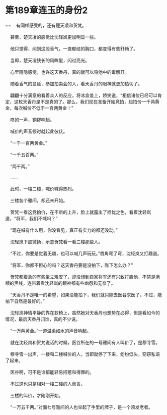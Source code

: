 # 第189章连玉的身份2
~~&nbsp;&nbsp;&nbsp;&nbsp;有同样感受的，还有楚天凌和贺梵。<br><br>&nbsp;&nbsp;&nbsp;&nbsp;甚至，楚天凌的感觉比沈轻岚更加明显一些。<br><br>&nbsp;&nbsp;&nbsp;&nbsp;他只觉得，闻到这股香气，一直郁结的胸口，都变得有些舒畅了。<br><br>&nbsp;&nbsp;&nbsp;&nbsp;当即，楚天凌狭长的凤眸里，闪过亮光。<br><br>&nbsp;&nbsp;&nbsp;&nbsp;心里隐隐感觉，也许这天香丹，真的就可以将他中的毒解开。<br><br>&nbsp;&nbsp;&nbsp;&nbsp;随着香气的蔓延，参加拍卖会的人，看天香丹的眼神就更加热切了。<br><br>&nbsp;&nbsp;&nbsp;&nbsp;翩翩十分满意的看着众人的反应，将冰盒盖上，娇笑道，“相信诸位已经可以肯定，这枚天香丹是不是真的了。那么，我们现在准备开始竞拍，起拍价一千两黄金，每次喊价不低于一百两黄金！”<br><br>&nbsp;&nbsp;&nbsp;&nbsp;咚的一声，铜锣响起。<br><br>&nbsp;&nbsp;&nbsp;&nbsp;喊价的声音顿时就起此彼伏。<br><br>&nbsp;&nbsp;&nbsp;&nbsp;“一千一百两黄金。”<br><br>&nbsp;&nbsp;&nbsp;&nbsp;“一千五百两。”<br><br>&nbsp;&nbsp;&nbsp;&nbsp;“两千两。”<br><br>&nbsp;&nbsp;&nbsp;&nbsp;……<br><br>&nbsp;&nbsp;&nbsp;&nbsp;此时，一楼二楼，喊价喊得热烈。<br><br>&nbsp;&nbsp;&nbsp;&nbsp;三楼各个雅间，却还未开始。<br><br>&nbsp;&nbsp;&nbsp;&nbsp;贺梵一看这竞拍价，在不断的上升，脸上就露出了担忧之色，看着沈轻岚道，“将军，我们不喊吗？”<br><br>&nbsp;&nbsp;&nbsp;&nbsp;“现在喊有什么用，你没看见，真正有实力的都还没动。”<br><br>&nbsp;&nbsp;&nbsp;&nbsp;沈轻岚下颌微扬，示意贺梵看一看三楼那些人。<br><br>&nbsp;&nbsp;&nbsp;&nbsp;“不过，你要是觉着无趣，也可以喊几声玩玩。”唇角弯了弯，沈轻岚又打趣道。<br><br>&nbsp;&nbsp;&nbsp;&nbsp;“将军，你都不担心的吗？这天香丹要是没拍下，陛下怎么办？”<br><br>&nbsp;&nbsp;&nbsp;&nbsp;贺梵都着急的有些坐立难安了，却没想到自家将军还有兴致打趣他，不禁是满额的黑线，连带着看沈轻岚的眼神都有些幽怨和无奈了。<br><br>&nbsp;&nbsp;&nbsp;&nbsp;“天香丹不是唯一的希望，如果没能拍下，我们就只能去医谷求医了。不过，能拍下自然是最好的。”<br><br>&nbsp;&nbsp;&nbsp;&nbsp;沈轻岚神情平静的靠在软椅上，虽然她对天香丹也想势在必得，但是看如今的情况，最后天香丹归谁，真的不少说。<br><br>&nbsp;&nbsp;&nbsp;&nbsp;“一万两黄金。”一道温柔如水的声音响起。<br><br>&nbsp;&nbsp;&nbsp;&nbsp;就在沈轻岚和贺梵说话的时候，医谷所在的一号雅间有人叫价了，是穆寻雪。<br><br>&nbsp;&nbsp;&nbsp;&nbsp;穆寻雪一出声，一楼和二楼喊价的人，当即就停了下来，纷纷低头，窃窃私语了起来。<br><br>&nbsp;&nbsp;&nbsp;&nbsp;医谷啊，可不是谁都能轻易招惹和得罪的。<br><br>&nbsp;&nbsp;&nbsp;&nbsp;不过这也只是相对一楼二楼的人而言。<br><br>&nbsp;&nbsp;&nbsp;&nbsp;三楼的叫价，才刚刚开始。<br><br>&nbsp;&nbsp;&nbsp;&nbsp;“一万五千两。”对面七号雅间的人也举起了手里的牌子，是一个须发老者。<br><br>
                    

<script>_fwqdsqadxfw()</script>
<div><script>_dfwf1dw();</script></div>
<div><script>_dfwf1agdw();</script></div>
                